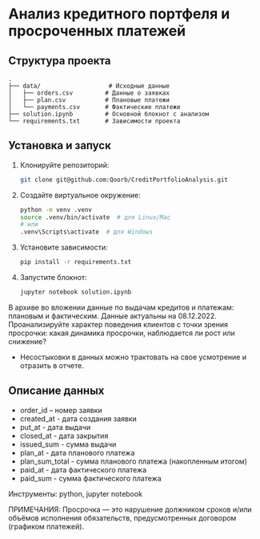 # Анализ кредитного портфеля и просроченных платежей

## Структура проекта

```tree
.
├── data/                   # Исходные данные
│   ├── orders.csv         # Данные о заявках
│   ├── plan.csv           # Плановые платежи
│   └── payments.csv       # Фактические платежи
├── solution.ipynb         # Основной блокнот с анализом
└── requirements.txt       # Зависимости проекта
```

## Установка и запуск

1. Клонируйте репозиторий:

    ```bash
    git clone git@github.com:Qoorb/CreditPortfolioAnalysis.git
    ```

2. Создайте виртуальное окружение:

    ```bash
    python -m venv .venv
    source .venv/bin/activate  # для Linux/Mac
    # или
    .venv\Scripts\activate  # для Windows
    ```

3. Установите зависимости:

    ```bash
    pip install -r requirements.txt
    ```

4. Запустите блокнот:

    ```bash
    jupyter notebook solution.ipynb
    ```

В архиве во вложении данные по выдачам кредитов и платежам: плановым и
фактическим. Данные актуальны на 08.12.2022. Проанализируйте характер поведения клиентов с точки зрения просрочки: какая динамика просрочки, наблюдается ли рост или снижение?

* Несостыковки в данных можно трактовать на свое усмотрение и отразить в
отчете.

## Описание данных

* order_id – номер заявки
* created_at - дата создания заявки
* put_at - дата выдачи
* closed_at - дата закрытия
* issued_sum - сумма выдачи
* plan_at - дата планового платежа
* plan_sum_total - сумма планового платежа (накопленным итогом)
* paid_at - дата фактического платежа
* paid_sum - сумма фактического платежа

Инструменты: python, jupyter notebook

ПРИМЕЧАНИЯ:
Просрочка — это нарушение должником сроков и/или объёмов исполнения обязательств,
предусмотренных договором (графиком платежей).
